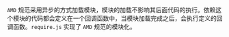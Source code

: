 `AMD` 规范采用异步的方式加载模块，模块的加载不影响其后面代码的执行。依赖这个模块的代码都会定义在一个回调函数中，当模块加载完成之后，会执行定义的回调函数。`require.js` 实现了 `AMD` 规范的模块化。